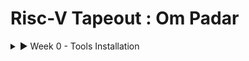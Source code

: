 # Risc-V Tapeout : Om Padar

<details>
  <summary>► Week 0 - Tools Installation</summary>
  
  This section documents the setup of the essential open-source EDA toolchain.
  
  ---
  
  ### Icarus Verilog (iverilog) Installation
  
  Icarus Verilog is an open-source Verilog simulator used to compile and test Verilog code.
  
  
  **Command Used:**

  sudo apt-get install iverilog
  
 
![WhatsApp Image 2025-09-19 at 2 50 10 PM](https://github.com/user-attachments/assets/fdb86356-eeda-4591-856c-021954b11c3a)
## Yosys Open Synthesis Suite Installation
**command Used:**
  sudo apt-get install yosys

![WhatsApp Image 2025-09-19 at 6 05 05 PM](https://github.com/user-attachments/assets/8ca51f3a-d0b6-44be-b60d-3d84161a03f5)
## GTKWave Installation

**command Used:**
  sudo apt-get install gtkwave

![WhatsApp Image 2025-09-20 at 9 36 22 PM](https://github.com/user-attachments/assets/d5176a05-3222-4129-9c5e-a7685bff4f88)
---


  
  



